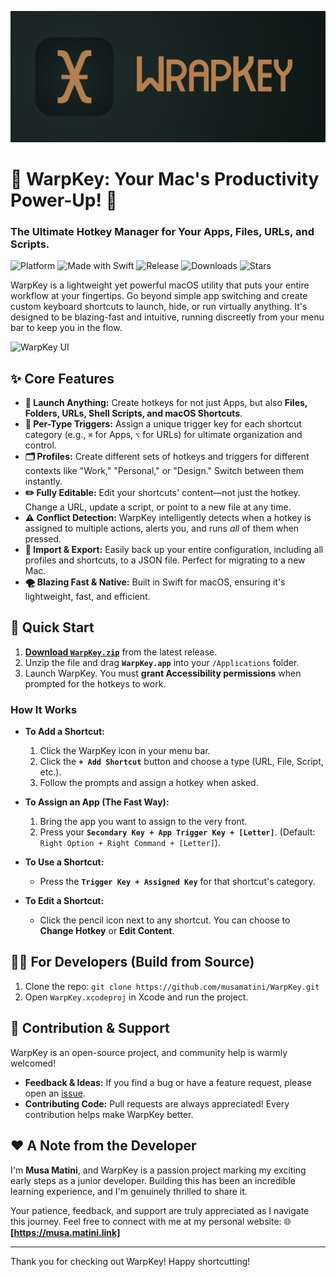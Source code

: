 ![Banner](https://github.com/musamatini/WarpKey/blob/main/banner.png)

# 🎉 WarpKey: Your Mac's Productivity Power-Up! 🚀

### The Ultimate Hotkey Manager for Your Apps, Files, URLs, and Scripts.

![Platform](https://img.shields.io/badge/macOS-000000?style=flat-square&logo=apple&logoColor=white)
![Made with Swift](https://img.shields.io/badge/Made%20with-Swift-F05138?style=flat-square&logo=Swift&logoColor=white)
![Release](https://img.shields.io/github/v/release/musamatini/WarpKey?style=flat-square&logo=github&color=blue)
![Downloads](https://img.shields.io/github/downloads/musamatini/WarpKey/total?style=flat-square&logo=arrow-down-circle&color=brightgreen)
![Stars](https://img.shields.io/github/stars/musamatini/WarpKey?style=flat-square&logo=star&color=gold)

WarpKey is a lightweight yet powerful macOS utility that puts your entire workflow at your fingertips. Go beyond simple app switching and create custom keyboard shortcuts to launch, hide, or run virtually anything. It's designed to be blazing-fast and intuitive, running discreetly from your menu bar to keep you in the flow.

![WarpKey UI](https://github.com/musamatini/WarpKey/assets/13242373/a37b3b3a-a1ad-4670-a0fd-16ac6758416d)

## ✨ Core Features

*   **🚀 Launch Anything:** Create hotkeys for not just Apps, but also **Files, Folders, URLs, Shell Scripts, and macOS Shortcuts**.
*   **🎹 Per-Type Triggers:** Assign a unique trigger key for each shortcut category (e.g., `⌘` for Apps, `⌥` for URLs) for ultimate organization and control.
*   **🗂️ Profiles:** Create different sets of hotkeys and triggers for different contexts like "Work," "Personal," or "Design." Switch between them instantly.
*   **✏️ Fully Editable:** Edit your shortcuts' content—not just the hotkey. Change a URL, update a script, or point to a new file at any time.
*   **⚠️ Conflict Detection:** WarpKey intelligently detects when a hotkey is assigned to multiple actions, alerts you, and runs *all* of them when pressed.
*   **🔄 Import & Export:** Easily back up your entire configuration, including all profiles and shortcuts, to a JSON file. Perfect for migrating to a new Mac.
*   **🌪️ Blazing Fast & Native:** Built in Swift for macOS, ensuring it's lightweight, fast, and efficient.

## 🚀 Quick Start

1.  **[Download `WarpKey.zip`](https://github.com/musamatini/WarpKey/releases/latest)** from the latest release.
2.  Unzip the file and drag **`WarpKey.app`** into your `/Applications` folder.
3.  Launch WarpKey. You must **grant Accessibility permissions** when prompted for the hotkeys to work.

### How It Works

*   **To Add a Shortcut:**
    1.  Click the WarpKey icon in your menu bar.
    2.  Click the **`+ Add Shortcut`** button and choose a type (URL, File, Script, etc.).
    3.  Follow the prompts and assign a hotkey when asked.

*   **To Assign an App (The Fast Way):**
    1.  Bring the app you want to assign to the very front.
    2.  Press your **`Secondary Key + App Trigger Key + [Letter]`**. (Default: `Right Option + Right Command + [Letter]`).

*   **To Use a Shortcut:**
    *   Press the **`Trigger Key + Assigned Key`** for that shortcut's category.

*   **To Edit a Shortcut:**
    *   Click the pencil icon next to any shortcut. You can choose to **Change Hotkey** or **Edit Content**.

## 👨‍💻 For Developers (Build from Source)

1.  Clone the repo: `git clone https://github.com/musamatini/WarpKey.git`
2.  Open `WarpKey.xcodeproj` in Xcode and run the project.

## 🤝 Contribution & Support

WarpKey is an open-source project, and community help is warmly welcomed!

*   **Feedback & Ideas:** If you find a bug or have a feature request, please open an [issue](https://github.com/musamatini/WarpKey/issues).
*   **Contributing Code:** Pull requests are always appreciated! Every contribution helps make WarpKey better.

## ❤️ A Note from the Developer

I'm **Musa Matini**, and WarpKey is a passion project marking my exciting early steps as a junior developer. Building this has been an incredible learning experience, and I'm genuinely thrilled to share it.

Your patience, feedback, and support are truly appreciated as I navigate this journey. Feel free to connect with me at my personal website:
🌐 **[https://musa.matini.link]**

---

Thank you for checking out WarpKey! Happy shortcutting!
